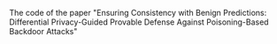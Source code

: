 The code of the paper "Ensuring Consistency with Benign Predictions: Differential Privacy-Guided Provable Defense Against Poisoning-Based Backdoor Attacks"
